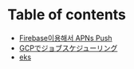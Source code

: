 # Table of contents

* [Firebase이용해서 APNs Push](README.md)
* [GCPでジョブスケジューリング](gcpdejobusukejringu.md)
* [eks](eks.md)

